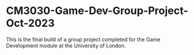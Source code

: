 # CM3030-Game-Dev-Group-Project-Oct-2023

This is the final build of a group project completed for the Game Development module at the University of London. 